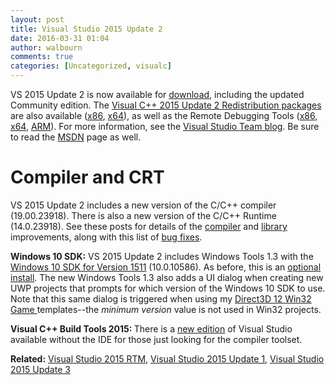 ```yaml
---
layout: post
title: Visual Studio 2015 Update 2
date: 2016-03-31 01:04
author: walbourn
comments: true
categories: [Uncategorized, visualc]
---
```

VS 2015 Update 2 is now available for <a href="http://go.microsoft.com/fwlink/?LinkId=691129">download</a>, including the updated Community edition. The <a href="https://www.microsoft.com/en-us/download/details.aspx?id=51682">Visual C++ 2015 Update 2 Redistribution packages</a> are also available (<a href="https://go.microsoft.com/fwlink/?LinkId=615459">x86</a>, <a href="https://go.microsoft.com/fwlink/?LinkId=615460">x64</a>), as well as the Remote Debugging Tools (<a href="https://go.microsoft.com/fwlink/?LinkId=615469">x86</a>, <a href="https://go.microsoft.com/fwlink/?LinkId=615470">x64</a>, <a href="https://go.microsoft.com/fwlink/?LinkId=615471">ARM</a>). For more information, see the <a href="https://blogs.msdn.microsoft.com/visualstudio/2016/03/30/visual-studio-2015-update-2-rtm/">Visual Studio Team blog</a>. Be sure to read the <a href="https://msdn.microsoft.com/en-US/library/mt656697(VS.140).aspx">MSDN</a> page as well.
<h1>Compiler and CRT</h1>
VS 2015 Update 2 includes a new version of the C/C++ compiler (19.00.23918). There is also a new version of the C/C++ Runtime (14.0.23918). See these posts for details of the <a href="https://blogs.msdn.microsoft.com/vcblog/2016/02/11/compiler-improvements-in-vs-2015-update-2/">compiler</a> and <a href="https://blogs.msdn.microsoft.com/vcblog/2016/01/22/vs-2015-update-2s-stl-is-c17-so-far-feature-complete/">library</a> improvements, along with this list of <a href="https://blogs.msdn.microsoft.com/vcblog/2016/03/31/visual-c-2015-update-2-bug-fixes/">bug fixes</a>.

<strong>Windows 10 SDK:</strong> VS 2015 Update 2 includes Windows Tools 1.3 with the <a href="http://blogs.msdn.com/b/chuckw/archive/2015/11/30/windows-10-sdk-november-2015.aspx">Windows 10 SDK for Version 1511</a> (10.0.10586). As before, this is an <a href="http://blogs.msdn.com/b/vcblog/archive/2015/07/29/developing-for-windows-10-with-visual-c-2015.aspx">optional install</a>. The new Windows Tools 1.3 also adds a UI dialog when creating new UWP projects that prompts for which version of the Windows 10 SDK to use. Note that this same dialog is triggered when using my <a href="https://blogs.msdn.microsoft.com/chuckw/2015/12/17/direct3d-game-visual-studio-templates-redux/">Direct3D 12 Win32 Game </a>templates--the <em>minimum version</em> value is not used in Win32 projects.

<strong>Visual C++ Build Tools 2015: </strong>There is a <a href="https://blogs.msdn.microsoft.com/vcblog/2016/03/31/announcing-the-official-release-of-the-visual-c-build-tools-2015/">new edition</a> of Visual Studio available without the IDE for those just looking for the compiler toolset.

<strong>Related:</strong> <a href="https://blogs.msdn.microsoft.com/chuckw/2015/07/24/visual-studio-2015-rtm/">Visual Studio 2015 RTM</a>, <a href="https://blogs.msdn.microsoft.com/chuckw/2015/11/30/visual-studio-2015-update-1/">Visual Studio 2015 Update 1</a>, <a href="https://blogs.msdn.microsoft.com/chuckw/2016/06/27/visual-studio-2015-update-3/">Visual Studio 2015 Update 3</a>
